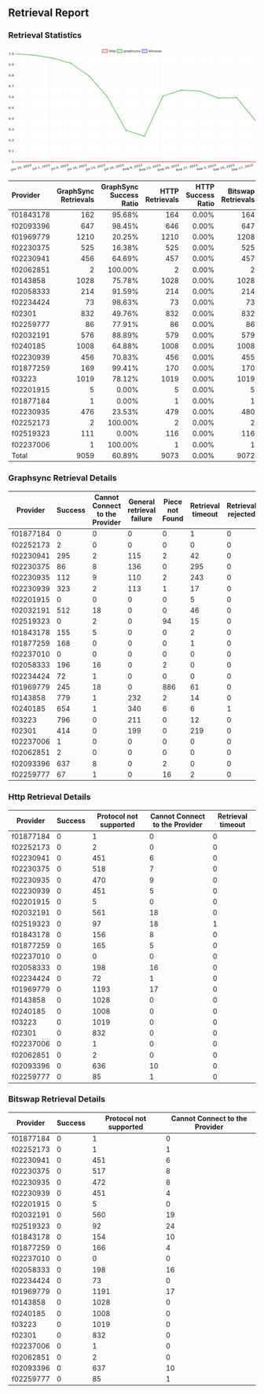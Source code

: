 ## Retrieval Report
### Retrieval Statistics
<img src="https://raw.githubusercontent.com/data-preservation-programs/filplus-checker-assets/main/filecoin-project/filecoin-plus-large-datasets/issues/2054/1695007159337.png"/>

| Provider  | GraphSync Retrievals | GraphSync Success Ratio | HTTP Retrievals | HTTP Success Ratio | Bitswap Retrievals | Bitswap Success Ratio |
| :-------- | -------------------: | ----------------------: | --------------: | -----------------: | -----------------: | --------------------: |
| f01843178 |                  162 |                  95.68% |             164 |              0.00% |                164 |                 0.00% |
| f02093396 |                  647 |                  98.45% |             646 |              0.00% |                647 |                 0.00% |
| f01969779 |                 1210 |                  20.25% |            1210 |              0.00% |               1208 |                 0.00% |
| f02230375 |                  525 |                  16.38% |             525 |              0.00% |                525 |                 0.00% |
| f02230941 |                  456 |                  64.69% |             457 |              0.00% |                457 |                 0.00% |
| f02062851 |                    2 |                 100.00% |               2 |              0.00% |                  2 |                 0.00% |
| f0143858  |                 1028 |                  75.78% |            1028 |              0.00% |               1028 |                 0.00% |
| f02058333 |                  214 |                  91.59% |             214 |              0.00% |                214 |                 0.00% |
| f02234424 |                   73 |                  98.63% |              73 |              0.00% |                 73 |                 0.00% |
| f02301    |                  832 |                  49.76% |             832 |              0.00% |                832 |                 0.00% |
| f02259777 |                   86 |                  77.91% |              86 |              0.00% |                 86 |                 0.00% |
| f02032191 |                  576 |                  88.89% |             579 |              0.00% |                579 |                 0.00% |
| f0240185  |                 1008 |                  64.88% |            1008 |              0.00% |               1008 |                 0.00% |
| f02230939 |                  456 |                  70.83% |             456 |              0.00% |                455 |                 0.00% |
| f01877259 |                  169 |                  99.41% |             170 |              0.00% |                170 |                 0.00% |
| f03223    |                 1019 |                  78.12% |            1019 |              0.00% |               1019 |                 0.00% |
| f02201915 |                    5 |                   0.00% |               5 |              0.00% |                  5 |                 0.00% |
| f01877184 |                    1 |                   0.00% |               1 |              0.00% |                  1 |                 0.00% |
| f02230935 |                  476 |                  23.53% |             479 |              0.00% |                480 |                 0.00% |
| f02252173 |                    2 |                 100.00% |               2 |              0.00% |                  2 |                 0.00% |
| f02519323 |                  111 |                   0.00% |             116 |              0.00% |                116 |                 0.00% |
| f02237006 |                    1 |                 100.00% |               1 |              0.00% |                  1 |                 0.00% |
| Total     |                 9059 |                  60.89% |            9073 |              0.00% |               9072 |                 0.00% |

### Graphsync Retrieval Details
| Provider  | Success | Cannot Connect to the Provider | General retrieval failure | Piece not Found | Retrieval timeout | Retrieval rejected |
| --------- | ------- | ------------------------------ | ------------------------- | --------------- | ----------------- | ------------------ |
| f01877184 | 0       | 0                              | 0                         | 0               | 1                 | 0                  |
| f02252173 | 2       | 0                              | 0                         | 0               | 0                 | 0                  |
| f02230941 | 295     | 2                              | 115                       | 2               | 42                | 0                  |
| f02230375 | 86      | 8                              | 136                       | 0               | 295               | 0                  |
| f02230935 | 112     | 9                              | 110                       | 2               | 243               | 0                  |
| f02230939 | 323     | 2                              | 113                       | 1               | 17                | 0                  |
| f02201915 | 0       | 0                              | 0                         | 0               | 5                 | 0                  |
| f02032191 | 512     | 18                             | 0                         | 0               | 46                | 0                  |
| f02519323 | 0       | 2                              | 0                         | 94              | 15                | 0                  |
| f01843178 | 155     | 5                              | 0                         | 0               | 2                 | 0                  |
| f01877259 | 168     | 0                              | 0                         | 0               | 1                 | 0                  |
| f02237010 | 0       | 0                              | 0                         | 0               | 0                 | 0                  |
| f02058333 | 196     | 16                             | 0                         | 2               | 0                 | 0                  |
| f02234424 | 72      | 1                              | 0                         | 0               | 0                 | 0                  |
| f01969779 | 245     | 18                             | 0                         | 886             | 61                | 0                  |
| f0143858  | 779     | 1                              | 232                       | 2               | 14                | 0                  |
| f0240185  | 654     | 1                              | 340                       | 6               | 6                 | 1                  |
| f03223    | 796     | 0                              | 211                       | 0               | 12                | 0                  |
| f02301    | 414     | 0                              | 199                       | 0               | 219               | 0                  |
| f02237006 | 1       | 0                              | 0                         | 0               | 0                 | 0                  |
| f02062851 | 2       | 0                              | 0                         | 0               | 0                 | 0                  |
| f02093396 | 637     | 8                              | 0                         | 2               | 0                 | 0                  |
| f02259777 | 67      | 1                              | 0                         | 16              | 2                 | 0                  |

### Http Retrieval Details
| Provider  | Success | Protocol not supported | Cannot Connect to the Provider | Retrieval timeout |
| --------- | ------- | ---------------------- | ------------------------------ | ----------------- |
| f01877184 | 0       | 1                      | 0                              | 0                 |
| f02252173 | 0       | 2                      | 0                              | 0                 |
| f02230941 | 0       | 451                    | 6                              | 0                 |
| f02230375 | 0       | 518                    | 7                              | 0                 |
| f02230935 | 0       | 470                    | 9                              | 0                 |
| f02230939 | 0       | 451                    | 5                              | 0                 |
| f02201915 | 0       | 5                      | 0                              | 0                 |
| f02032191 | 0       | 561                    | 18                             | 0                 |
| f02519323 | 0       | 97                     | 18                             | 1                 |
| f01843178 | 0       | 156                    | 8                              | 0                 |
| f01877259 | 0       | 165                    | 5                              | 0                 |
| f02237010 | 0       | 0                      | 0                              | 0                 |
| f02058333 | 0       | 198                    | 16                             | 0                 |
| f02234424 | 0       | 72                     | 1                              | 0                 |
| f01969779 | 0       | 1193                   | 17                             | 0                 |
| f0143858  | 0       | 1028                   | 0                              | 0                 |
| f0240185  | 0       | 1008                   | 0                              | 0                 |
| f03223    | 0       | 1019                   | 0                              | 0                 |
| f02301    | 0       | 832                    | 0                              | 0                 |
| f02237006 | 0       | 1                      | 0                              | 0                 |
| f02062851 | 0       | 2                      | 0                              | 0                 |
| f02093396 | 0       | 636                    | 10                             | 0                 |
| f02259777 | 0       | 85                     | 1                              | 0                 |

### Bitswap Retrieval Details
| Provider  | Success | Protocol not supported | Cannot Connect to the Provider |
| --------- | ------- | ---------------------- | ------------------------------ |
| f01877184 | 0       | 1                      | 0                              |
| f02252173 | 0       | 1                      | 1                              |
| f02230941 | 0       | 451                    | 6                              |
| f02230375 | 0       | 517                    | 8                              |
| f02230935 | 0       | 472                    | 8                              |
| f02230939 | 0       | 451                    | 4                              |
| f02201915 | 0       | 5                      | 0                              |
| f02032191 | 0       | 560                    | 19                             |
| f02519323 | 0       | 92                     | 24                             |
| f01843178 | 0       | 154                    | 10                             |
| f01877259 | 0       | 166                    | 4                              |
| f02237010 | 0       | 0                      | 0                              |
| f02058333 | 0       | 198                    | 16                             |
| f02234424 | 0       | 73                     | 0                              |
| f01969779 | 0       | 1191                   | 17                             |
| f0143858  | 0       | 1028                   | 0                              |
| f0240185  | 0       | 1008                   | 0                              |
| f03223    | 0       | 1019                   | 0                              |
| f02301    | 0       | 832                    | 0                              |
| f02237006 | 0       | 1                      | 0                              |
| f02062851 | 0       | 2                      | 0                              |
| f02093396 | 0       | 637                    | 10                             |
| f02259777 | 0       | 85                     | 1                              |
